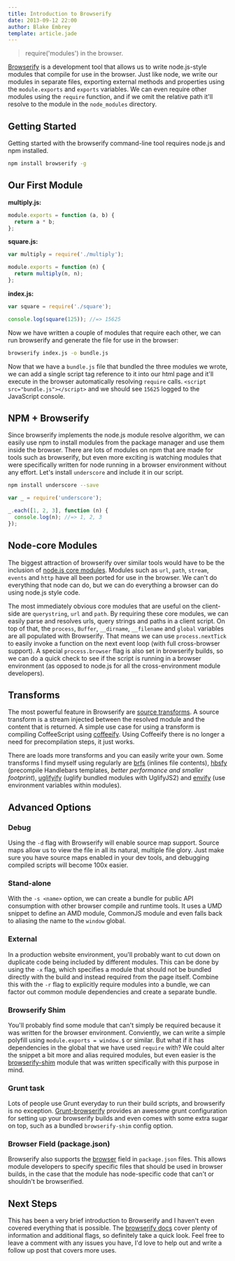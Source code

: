 ```yaml
---
title: Introduction to Browserify
date: 2013-09-12 22:00
author: Blake Embrey
template: article.jade
---
```


> require('modules') in the browser.

[Browserify](https://github.com/substack/node-browserify) is a development tool that allows us to write node.js-style modules that compile for use in the browser. Just like node, we write our modules in separate files, exporting external methods and properties using the `module.exports` and `exports` variables. We can even require other modules using the `require` function, and if we omit the relative path it'll resolve to the module in the `node_modules` directory.

## Getting Started

Getting started with the browserify command-line tool requires node.js and npm installed.

```bash
npm install browserify -g
```

## Our First Module

**multiply.js:**

```javascript
module.exports = function (a, b) {
  return a * b;
};
```

**square.js:**

```javascript
var multiply = require('./multiply');

module.exports = function (n) {
  return multiply(n, n);
};
```

**index.js:**

```javascript
var square = require('./square');

console.log(square(125)); //=> 15625
```

Now we have written a couple of modules that require each other, we can run browserify and generate the file for use in the browser:

```bash
browserify index.js -o bundle.js
```

Now that we have a `bundle.js` file that bundled the three modules we wrote, we can add a single script tag reference to it into our html page and it'll execute in the browser automatically resolving `require` calls. `<script src="bundle.js"></script>` and we should see `15625` logged to the JavaScript console.

## NPM + Browserify

Since browserify implements the node.js module resolve algorithm, we can easily use npm to install modules from the package manager and use them inside the browser. There are lots of modules on npm that are made for tools such as browserify, but even more exciting is watching modules that were specifically written for node running in a browser environment without any effort. Let's install `underscore` and include it in our script.

```bash
npm install underscore --save
```

```javascript
var _ = require('underscore');

_.each([1, 2, 3], function (n) {
  console.log(n); //=> 1, 2, 3
});
```

## Node-core Modules

The biggest attraction of browserify over similar tools would have to be the inclusion of [node.js core modules](https://github.com/substack/node-browserify#compatibility). Modules such as `url`, `path`, `stream`, `events` and `http` have all been ported for use in the browser. We can't do everything that node can do, but we can do everything a browser can do using node.js style code.

The most immediately obvious core modules that are useful on the client-side are `querystring`, `url` and `path`. By requiring these core modules, we can easily parse and resolves urls, query strings and paths in a client script. On top of that, the `process`, `Buffer`, `__dirname`, `__filename` and `global` variables are all populated with Browserify. That means we can use `process.nextTick` to easily invoke a function on the next event loop (with full cross-browser support). A special `process.browser` flag is also set in browserify builds, so we can do a quick check to see if the script is running in a browser environment (as opposed to node.js for all the cross-environment module developers).

## Transforms

The most powerful feature in Browserify are [source transforms](https://github.com/substack/node-browserify#list-of-source-transforms). A source transform is a stream injected between the resolved module and the content that is returned. A simple use case for using a transform is compiling CoffeeScript using [coffeeify](https://github.com/substack/coffeeify). Using Coffeeify there is no longer a need for precompilation steps, it just works.

There are loads more transforms and you can easily write your own. Some transforms I find myself using regularly are [brfs](https://github.com/substack/brfs) (inlines file contents), [hbsfy](https://github.com/epeli/node-hbsfy) (precompile Handlebars templates, *better performance and smaller footprint*), [uglifyify](https://github.com/hughsk/uglifyify) (uglify bundled modules with UglifyJS2) and [envify](https://github.com/hughsk/envify) (use environment variables within modules).

## Advanced Options

### Debug

Using the `-d` flag with Browserify will enable source map support. Source maps allow us to view the file in all its natural, multiple file glory. Just make sure you have source maps enabled in your dev tools, and debugging compiled scripts will become 100x easier.

### Stand-alone

With the `-s <name>` option, we can create a bundle for public API consumption with other browser compile and runtime tools. It uses a UMD snippet to define an AMD module, CommonJS module and even falls back to aliasing the name to the `window` global.

### External

In a production website environment, you'll probably want to cut down on duplicate code being included by different modules. This can be done by using the `-x` flag, which specifies a module that should not be bundled directly with the build and instead required from the page itself. Combine this with the `-r` flag to explicitly require modules into a bundle, we can factor out common module dependencies and create a separate bundle.

### Browserify Shim

You'll probably find some module that can't simply be required because it was written for the browser environment. Conviently, we can write a simple polyfill using `module.exports = window.$` or similar. But what if it has dependencies in the global that we have used `require` with? We could alter the snippet a bit more and alias required modules, but even easier is the [browserify-shim](https://github.com/thlorenz/browserify-shim) module that was written specifically with this purpose in mind.

### Grunt task

Lots of people use Grunt everyday to run their build scripts, and browserify is no exception. [Grunt-browserify](https://github.com/jmreidy/grunt-browserify) provides an awesome grunt configuration for setting up your browserify builds and even comes with some extra sugar on top, such as a bundled `browserify-shim` config option.

### Browser Field (package.json)

Browserify also supports the [browser](https://gist.github.com/shtylman/4339901) field in `package.json` files. This allows module developers to specify specific files that should be used in browser builds, in the case that the module has node-specific code that can't or shouldn't be browserified.

## Next Steps

This has been a very brief introduction to Browserify and I haven't even covered everything that is possible. The [browserify docs](https://github.com/substack/node-browserify) cover plenty of information and additional flags, so definitely take a quick look. Feel free to leave a comment with any issues you have, I'd love to help out and write a follow up post that covers more uses.
